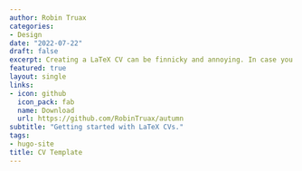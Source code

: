 ```yaml
---
author: Robin Truax
categories:
- Design
date: "2022-07-22"
draft: false
excerpt: Creating a LaTeX CV can be finnicky and annoying. In case you like the style of mine and haven't made one before, here is an easy-to-use template that you can use to make your own CV. Adapted from Kumar Saurav's resume template available [here](https://www.overleaf.com/articles/kumar-sauravs-resume/jkfhfqvhckms).
featured: true
layout: single
links:
- icon: github
  icon_pack: fab
  name: Download
  url: https://github.com/RobinTruax/autumn
subtitle: "Getting started with LaTeX CVs."
tags:
- hugo-site
title: CV Template
---
```


